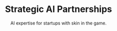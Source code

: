 ---
title: "Strategic AI Partnerships"
subtitle: "AI expertise for startups with skin in the game."
description: "We partner with a few funded startups each year as fractional advisors — bringing AI strategy, technical guidance, and product input in exchange for equity.
If you're building something defensible with AI at the core, apply to work with us."
price: "Equity Based"
weight: 4
--- 